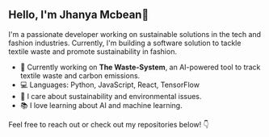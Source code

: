 
## Hello, I'm Jhanya Mcbean👋

I'm a passionate developer working on sustainable solutions in the tech and fashion industries. Currently, I'm building a software solution to tackle textile waste and promote sustainability in fashion.

- 🚀 Currently working on **The Waste-System**, an AI-powered tool to track textile waste and carbon emissions.
- 💻 Languages: Python, JavaScript, React, TensorFlow
- 🌱 I care about sustainability and environmental issues.
- 📚 I love learning about AI and machine learning.

Feel free to reach out or check out my repositories below! 👇
